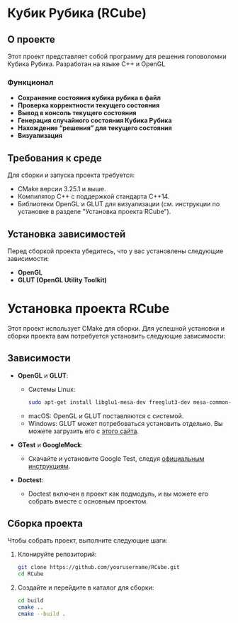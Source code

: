 # Кубик Рубика (RCube) 

## О проекте

Этот проект представляет собой программу для решения головоломки Кубика Рубика. Разработан на языке С++ и OpenGL

### Функционал

- **Сохранение состояния кубика рубика в файл** 
- **Проверка корректности текущего состояния** 
- **Вывод в консоль текущего состояния**
- **Генерация случайного состояния Кубика Рубика**
- **Нахождение “решения” для текущего состояния**
- **Визуализация**

## Требования к среде

Для сборки и запуска проекта требуется:

- CMake версии 3.25.1 и выше.
- Компилятор C++ с поддержкой стандарта C++14.
- Библиотеки OpenGL и GLUT для визуализации (см. инструкции по установке в разделе "Установка проекта RCube").

## Установка зависимостей

Перед сборкой проекта убедитесь, что у вас установлены следующие зависимости:

- **OpenGL**
- **GLUT (OpenGL Utility Toolkit)**

# Установка проекта RCube

Этот проект использует CMake для сборки. Для успешной установки и сборки проекта вам потребуется установить следующие зависимости:

## Зависимости
  
- **OpenGL** и **GLUT**:
  - Системы Linux:
    ```bash
    sudo apt-get install libglu1-mesa-dev freeglut3-dev mesa-common-dev
    ```
  - macOS:
    OpenGL и GLUT поставляются с системой.
  - Windows:
    GLUT может потребоваться установить отдельно. Вы можете загрузить его с [этого сайта](https://www.opengl.org/resources/libraries/glut/).

- **GTest** и **GoogleMock**:
  - Скачайте и установите Google Test, следуя [официальным инструкциям](https://github.com/google/googletest).

- **Doctest**:
  - Doctest включен в проект как подмодуль, и вы можете его собрать вместе с основным проектом.

## Сборка проекта

Чтобы собрать проект, выполните следующие шаги:

1. Клонируйте репозиторий:
   ```bash
   git clone https://github.com/yourusername/RCube.git
   cd RCube
2. Создайте и перейдите в каталог для сборки:
    ```bash
    cd build
    cmake ..
    cmake --build .
    ```
